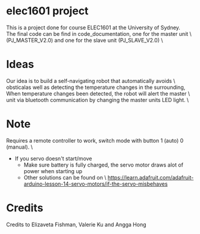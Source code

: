 # elec1601 project
This is a project done for course ELEC1601 at the University of Sydney.\
The final code can be find in code_documentation, one for the master unit \ 
(PJ_MASTER_V2.0) and one for the slave unit (PJ_SLAVE_V2.0) \

# Ideas
Our idea is to build a self-navigating robot that automatically avoids \ 
obsticalas well as detecting the temperature changes in the surrounding, \
When temperature changes been detected, the robot will alert the master \ 
unit via bluetooth communication by changing the master units LED light. \

# Note
Requires a remote controller to work, switch mode with button 1 (auto) 0 (manual). \
* If you servo doesn't start/move
    - Make sure battery is fully charged, the servo motor draws alot of power when starting up
    - Other solutions can be found on \ 
          https://learn.adafruit.com/adafruit-arduino-lesson-14-servo-motors/if-the-servo-misbehaves
# Credits
Credits to Elizaveta Fishman, Valerie Ku and Angga Hong
